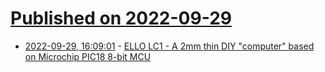 # [Published on 2022-09-29](index.md)

* [2022-09-29, 16:09:01](https://lobste.rs/s/4rgnps/ello_lc1_2mm_thin_diy_computer_based_on) - [ELLO LC1 - A 2mm thin DIY \"computer\" based on Microchip PIC18 8-bit MCU](https://www.cnx-software.com/2022/09/29/ello-lc1-credit-card-8-bit-diy-computer-2mm-thin/)
